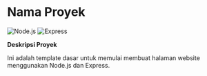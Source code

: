 # Nama Proyek

![Node.js](https://img.shields.io/badge/Node.js-14.x-green.svg)
![Express](https://img.shields.io/badge/Express-4.x-lightgrey.svg)

**Deskripsi Proyek**

Ini adalah template dasar untuk memulai membuat halaman website menggunakan Node.js dan Express.